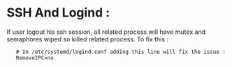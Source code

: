 # SSH And Logind : 

If user logout his ssh session, all related process will have mutex and semaphores wiped so killed related process.
To fix this : 

```
   # In /etc/systemd/logind.conf adding this line will fix the issue : 
   RemoveIPC=no
```
